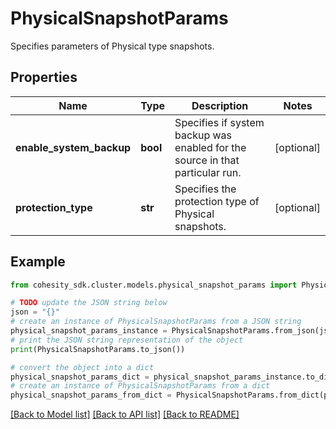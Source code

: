 # PhysicalSnapshotParams

Specifies parameters of Physical type snapshots.

## Properties

Name | Type | Description | Notes
------------ | ------------- | ------------- | -------------
**enable_system_backup** | **bool** | Specifies if system backup was enabled for the source in that particular run. | [optional] 
**protection_type** | **str** | Specifies the protection type of Physical snapshots. | [optional] 

## Example

```python
from cohesity_sdk.cluster.models.physical_snapshot_params import PhysicalSnapshotParams

# TODO update the JSON string below
json = "{}"
# create an instance of PhysicalSnapshotParams from a JSON string
physical_snapshot_params_instance = PhysicalSnapshotParams.from_json(json)
# print the JSON string representation of the object
print(PhysicalSnapshotParams.to_json())

# convert the object into a dict
physical_snapshot_params_dict = physical_snapshot_params_instance.to_dict()
# create an instance of PhysicalSnapshotParams from a dict
physical_snapshot_params_from_dict = PhysicalSnapshotParams.from_dict(physical_snapshot_params_dict)
```
[[Back to Model list]](../README.md#documentation-for-models) [[Back to API list]](../README.md#documentation-for-api-endpoints) [[Back to README]](../README.md)


